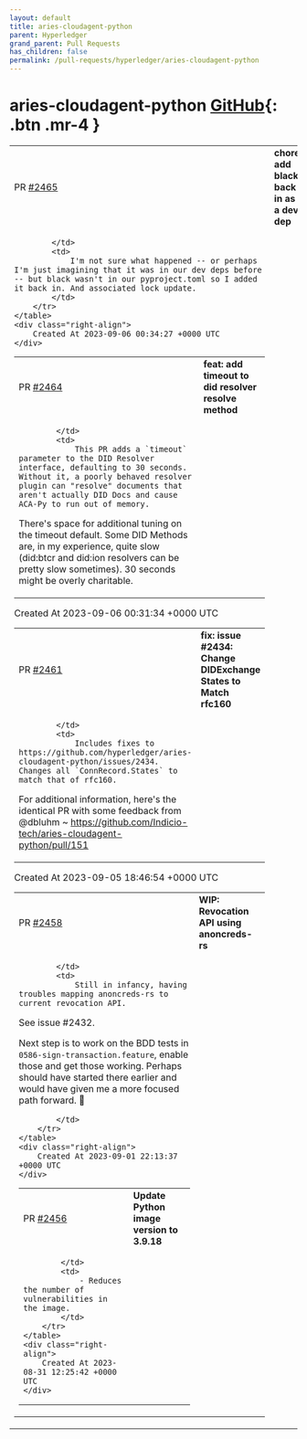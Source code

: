 ```yaml
---
layout: default
title: aries-cloudagent-python
parent: Hyperledger
grand_parent: Pull Requests
has_children: false
permalink: /pull-requests/hyperledger/aries-cloudagent-python
---
```


# aries-cloudagent-python <span class="fs-3 right-align">[GitHub](https://github.com/hyperledger/aries-cloudagent-python){: .btn .mr-4 }</span>


<div>
    <table>
        <tr>
            <td>
                PR <a href="https://github.com/hyperledger/aries-cloudagent-python/pull/2465" class=".btn">#2465</a>
            </td>
            <td>
                <b>
                    chore: add black back in as a dev dep
                </b>
            </td>
        </tr>
        <tr>
            <td>
                
            </td>
            <td>
                I'm not sure what happened -- or perhaps I'm just imagining that it was in our dev deps before -- but black wasn't in our pyproject.toml so I added it back in. And associated lock update.
            </td>
        </tr>
    </table>
    <div class="right-align">
        Created At 2023-09-06 00:34:27 +0000 UTC
    </div>
</div>

<div>
    <table>
        <tr>
            <td>
                PR <a href="https://github.com/hyperledger/aries-cloudagent-python/pull/2464" class=".btn">#2464</a>
            </td>
            <td>
                <b>
                    feat: add timeout to did resolver resolve method
                </b>
            </td>
        </tr>
        <tr>
            <td>
                
            </td>
            <td>
                This PR adds a `timeout` parameter to the DID Resolver interface, defaulting to 30 seconds. Without it, a poorly behaved resolver plugin can "resolve" documents that aren't actually DID Docs and cause ACA-Py to run out of memory.

There's space for additional tuning on the timeout default. Some DID Methods are, in my experience, quite slow (did:btcr and did:ion resolvers can be pretty slow sometimes). 30 seconds might be overly charitable.
            </td>
        </tr>
    </table>
    <div class="right-align">
        Created At 2023-09-06 00:31:34 +0000 UTC
    </div>
</div>

<div>
    <table>
        <tr>
            <td>
                PR <a href="https://github.com/hyperledger/aries-cloudagent-python/pull/2461" class=".btn">#2461</a>
            </td>
            <td>
                <b>
                    fix: issue #2434: Change DIDExchange States to Match rfc160
                </b>
            </td>
        </tr>
        <tr>
            <td>
                
            </td>
            <td>
                Includes fixes to https://github.com/hyperledger/aries-cloudagent-python/issues/2434. Changes all `ConnRecord.States` to match that of rfc160.

For additional information, here's the identical PR with some feedback from @dbluhm ~ 
https://github.com/Indicio-tech/aries-cloudagent-python/pull/151
            </td>
        </tr>
    </table>
    <div class="right-align">
        Created At 2023-09-05 18:46:54 +0000 UTC
    </div>
</div>

<div>
    <table>
        <tr>
            <td>
                PR <a href="https://github.com/hyperledger/aries-cloudagent-python/pull/2458" class=".btn">#2458</a>
            </td>
            <td>
                <b>
                    WIP: Revocation API using anoncreds-rs
                </b>
            </td>
        </tr>
        <tr>
            <td>
                
            </td>
            <td>
                Still in infancy, having troubles mapping anoncreds-rs to current revocation API.
See issue #2432.

Next step is to work on the BDD tests in `0586-sign-transaction.feature`, enable those and get those working. Perhaps should have started there earlier and would have given me a more focused path forward. 🤷 


            </td>
        </tr>
    </table>
    <div class="right-align">
        Created At 2023-09-01 22:13:37 +0000 UTC
    </div>
</div>

<div>
    <table>
        <tr>
            <td>
                PR <a href="https://github.com/hyperledger/aries-cloudagent-python/pull/2456" class=".btn">#2456</a>
            </td>
            <td>
                <b>
                    Update Python image version to 3.9.18
                </b>
            </td>
        </tr>
        <tr>
            <td>
                
            </td>
            <td>
                - Reduces the number of vulnerabilities in the image.
            </td>
        </tr>
    </table>
    <div class="right-align">
        Created At 2023-08-31 12:25:42 +0000 UTC
    </div>
</div>

